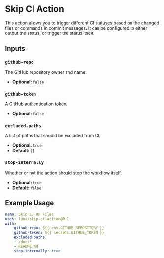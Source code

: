 # Skip CI Action
This action allows you to trigger different CI statuses based on the changed
files or commands in commit messages. It can be configured to either output the
status, or trigger the status itself.

## Inputs

### `github-repo`
The GitHub repository owner and name.

- **Optional:** `false`

### `github-token`
A GitHub authentication token.

- **Optional:** `false`

### `excluded-paths`
A list of paths that should be excluded from CI.

- **Optional:** `true`
- **Default:** `[]`

### `stop-internally`
Whether or not the action should stop the workflow itself.

- **Optional:** `true`
- **Default:** `false`

## Example Usage

```yaml
name: Skip CI On Files
uses: luna/skip-ci-action@0.1
with:
    github-repo: ${{ env.GITHUB_REPOSITORY }}
    github-token: ${{ secrets.GITHUB_TOKEN }}
    excluded-paths:
    - /doc/*
    - README.md
    stop-internally: true
```


